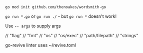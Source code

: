 `go mod init github.com/thenoakes/wordsmith-go`

`go run *.go` or `go run ./`  - but `go run *` doesn't work!

Use `-- args` to supply args


// "flag"
// "fmt"
// "os"
// "os/exec"
// "path/filepath"
// "strings"

go-revive linter uses ~/revive.toml